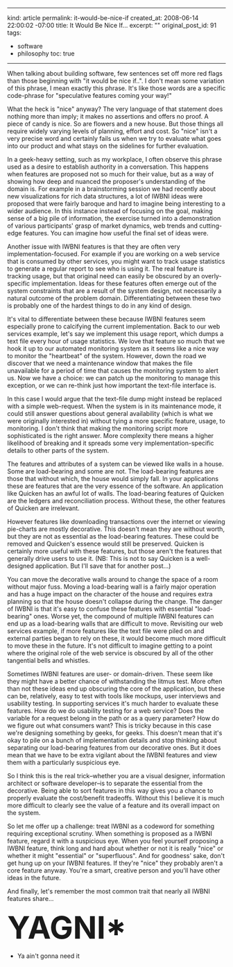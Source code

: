 ----- 
kind: article
permalink: it-would-be-nice-if
created_at: 2008-06-14 22:00:02 -07:00
title: It Would Be Nice If...
excerpt: ""
original_post_id: 91
tags: 
- software
- philosophy
toc: true
-----
When talking about building software, few sentences set off more red flags than those beginning with "it would be nice if..". I don't mean some variation of this phrase, I mean exactly this phrase. It's like those words are a specific code-phrase for "speculative features coming your way!"

What the heck is "nice" anyway? The very language of that statement does nothing more than imply; it makes no assertions and offers no proof. A piece of candy is nice. So are flowers and a new house. But those things all require widely varying levels of planning, effort and cost. So "nice" isn't a very precise word and certainly fails us when we try to evaluate what goes into our product and what stays on the sidelines for further evaluation.


In a geek-heavy setting, such as my workplace, I often observe this phrase used as a desire to establish authority in a conversation. This happens when features are proposed not so much for their value, but as a way of showing how deep and nuanced the proposer's understanding of the domain is. For example in a brainstorming session we had recently about new visualizations for rich data structures, a lot of IWBNI ideas were proposed that were fairly baroque and hard to imagine being interesting to a wider audience. In this instance instead of focusing on the goal, making sense of a big pile of information, the exercise turned into a demonstration of various participants' grasp of market dynamics, web trends and cutting-edge features. You can imagine how useful the final set of ideas were.


Another issue with IWBNI features is that they are often very implementation-focused. For example if you are working on a web service that is consumed by other services, you might want to track usage statistics to generate a regular report to see who is using it. The real feature is tracking usage, but that original need can easily be obscured by an overly-specific implementation. Ideas for these features often emerge out of the system constraints that are a result of the system design, not necessarily a natural outcome of the problem domain. Differentiating between these two is probably one of the hardest things to do in any kind of design.

It's vital to differentiate between these because IWBNI features seem especially prone to calcifying the current implementation. Back to our web services example, let's say we implement this usage report, which dumps a text file every hour of usage statistics. We love that feature so much that we hook it up to our automated monitoring system as it seems like a nice way to monitor the "heartbeat" of the system. However, down the road we discover that we need a maintenance window that makes the file unavailable for a period of time that causes the monitoring system to alert us. Now we have a choice: we can patch up the monitoring to manage this exception, or we can re-think just how important the text-file interface is.

In this case I would argue that the text-file dump might instead be replaced with a simple web-request. When the system is in its maintenance mode, it could still answer questions about general availability (which is what we were originally interested in) without tying a more specific feature, usage, to monitoring. I don't think that making the monitoring script more sophisticated is the right answer. More complexity there means a higher likelihood of breaking and it spreads some very implementation-specific details to other parts of the system.

The features and attributes of a system can be viewed like walls in a house. Some are load-bearing and some are not. The load-bearing features are those that without which, the house would simply fall. In your applications these are features that are the very essence of the software. An application like Quicken has an awful lot of walls. The load-bearing features of Quicken are the ledgers and reconciliation process. Without these, the other features of Quicken are irrelevant.

However features like downloading transactions over the internet or viewing pie-charts are mostly decorative. This doesn't mean they are without worth, but they are not as essential as the load-bearing features. These could be removed and Quicken's essence would still be preserved. Quicken is certainly more useful with these features, but those aren't the features that generally drive users to use it. (NB: This is not to say Quicken is a well-designed application. But I'll save that for another post...)

You can move the decorative walls around to change the space of a room without major fuss. Moving a load-bearing wall is a fairly major operation and has a huge impact on the character of the house and requires extra planning so that the house doesn't collapse during the change. The danger of IWBNI is that it's easy to confuse these features with essential "load-bearing" ones. Worse yet, the compound of multiple IWBNI features can end up as a load-bearing walls that are difficult to move. Revisiting our web services example, if more features like the text file were piled on and external parties began to rely on these, it would become much more difficult to move these in the future. It's not difficult to imagine getting to a point where the original role of the web service is obscured by all of the other tangential bells and whistles.

Sometimes IWBNI features are user- or domain-driven. These seem like they might have a better chance of withstanding the litmus test. More often than not these ideas end up obscuring the core of the application, but these can be, relatively, easy to test with tools like mockups, user interviews and usability testing. In supporting services it's much harder to evaluate these features. How do we do usability testing for a web service? Does the variable for a request belong in the path or as a query parameter? How do we figure out what consumers want? This is tricky because in this case we're designing something by geeks, for geeks. This doesn't mean that it's okay to pile on a bunch of implementation details and stop thinking about separating our load-bearing features from our decorative ones. But it does mean that we have to be extra vigilant about the IWBNI features and view them with a particularly suspicious eye.


So I think this is the real trick&#8211;whether you are a visual designer, information architect or software developer&#8211;is to separate the essential from the decorative. Being able to sort features in this way gives you a chance to properly evaluate the cost/benefit tradeoffs. Without this I believe it is much more difficult to clearly see the value of a feature and its overall impact on the system.

So let me offer up a challenge: treat IWBNI as a codeword for something requiring exceptional scrutiny. When something is proposed as a IWBNI feature, regard it with a suspicious eye. When you feel yourself proposing a IWBNI feature, think long and hard about whether or not it is really "nice" or whether it might "essential" or "superfluous". And for goodness' sake, don't get hung up on your IWBNI features. If they're "nice" they probably aren't a core feature anyway. You're a smart, creative person and you'll have other ideas in the future.

And finally, let's remember the most common trait that nearly all IWBNI features share...




<div style="font-size: 72px; font-weight: bold;">YAGNI*</div>

* Ya ain't gonna need it

